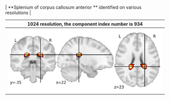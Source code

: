 


| **Splenium of corpus callosum anterior ** identified on various resolutions |

| 1024 resolution, the component index number is 934|  
|:---:|  
| ![Component 1024](../1024/final/934.jpg "From component 1024: Splenium of corpus callosum anterior ") |